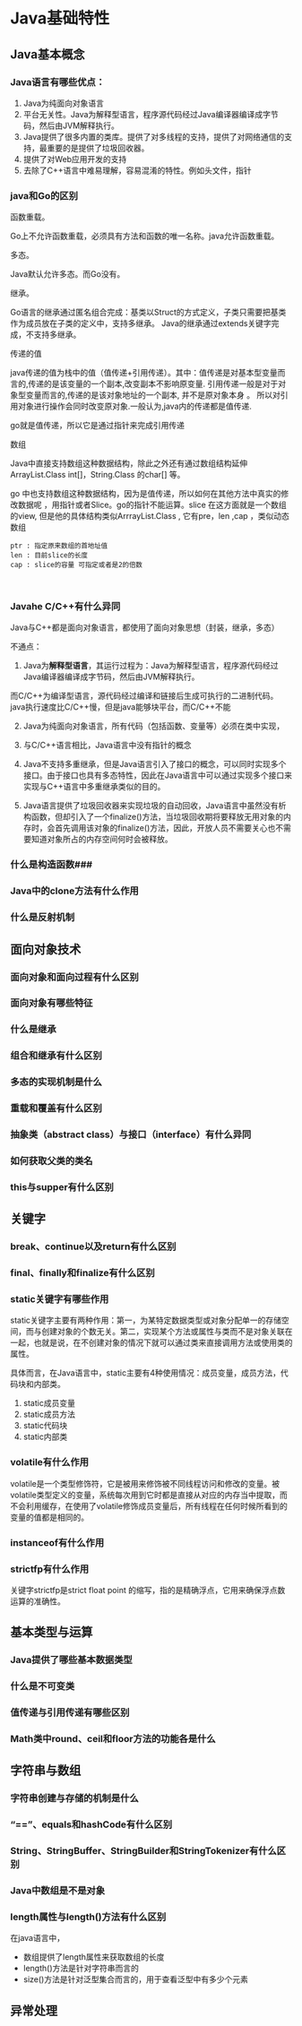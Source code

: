 # Java基础特性

##  Java基本概念 

### Java语言有哪些优点：

1.  Java为纯面向对象语言
2.  平台无关性。Java为解释型语言，程序源代码经过Java编译器编译成字节码，然后由JVM解释执行。
3.  Java提供了很多内置的类库。提供了对多线程的支持，提供了对网络通信的支持，最重要的是提供了垃圾回收器。
4.  提供了对Web应用开发的支持
5.  去除了C++语言中难易理解，容易混淆的特性。例如头文件，指针

### java和Go的区别

函数重载。

Go上不允许函数重载，必须具有方法和函数的唯一名称。java允许函数重载。

多态。

Java默认允许多态。而Go没有。

继承。

Go语言的继承通过匿名组合完成：基类以Struct的方式定义，子类只需要把基类作为成员放在子类的定义中，支持多继承。
Java的继承通过extends关键字完成，不支持多继承。

传递的值

java传递的值为栈中的值（值传递+引用传递）。其中：值传递是对基本型变量而言的,传递的是该变量的一个副本,改变副本不影响原变量. 引用传递一般是对于对象型变量而言的,传递的是该对象地址的一个副本, 并不是原对象本身 。 所以对引用对象进行操作会同时改变原对象.一般认为,java内的传递都是值传递.

go就是值传递，所以它是通过指针来完成引用传递

数组

Java中直接支持数组这种数据结构，除此之外还有通过数组结构延伸ArrayList.Class int[]，String.Class 的char[] 等。

go 中也支持数组这种数据结构，因为是值传递，所以如何在其他方法中真实的修改数据呢 ，用指针或者Slice。go的指针不能运算。slice 在这方面就是一个数组的view, 但是他的具体结构类似ArrrayList.Class , 它有pre，len ,cap ，类似动态数组

```
ptr : 指定原来数组的首地址值
len : 目前slice的长度
cap : slice的容量 可指定或者是2的倍数
```

​

### Javahe C/C++有什么异同

Java与C++都是面向对象语言，都使用了面向对象思想（封装，继承，多态）

不通点：

1.  Java为**解释型语言**，其运行过程为：Java为解释型语言，程序源代码经过Java编译器编译成字节码，然后由JVM解释执行。

   而C/C++为编译型语言，源代码经过编译和链接后生成可执行的二进制代码。   java执行速度比C/C++慢，但是java能够块平台，而C/C++不能

2. Java为纯面向对象语言，所有代码（包括函数、变量等）必须在类中实现，

3. 与C/C++语言相比，Java语言中没有指针的概念

4. Java不支持多重继承，但是Java语言引入了接口的概念，可以同时实现多个接口。由于接口也具有多态特性，因此在Java语言中可以通过实现多个接口来实现与C++语言中多重继承类似的目的。

5. Java语言提供了垃圾回收器来实现垃圾的自动回收，Java语言中虽然没有析构函数，但却引入了一个finalize()方法，当垃圾回收期将要释放无用对象的内存时，会首先调用该对象的finalize()方法，因此，开放人员不需要关心也不需要知道对象所占的内存空间何时会被释放。

### 

### 什么是构造函数### 

### Java中的clone方法有什么作用

### 什么是反射机制

## 面向对象技术

### 面向对象和面向过程有什么区别

### 面向对象有哪些特征

### 什么是继承

### 组合和继承有什么区别

### 多态的实现机制是什么

### 重载和覆盖有什么区别

### 抽象类（abstract class）与接口（interface）有什么异同

### 如何获取父类的类名

### this与supper有什么区别

## 关键字

### break、continue以及return有什么区别

### final、finally和finalize有什么区别

### static关键字有哪些作用

static关键字主要有两种作用：第一，为某特定数据类型或对象分配单一的存储空间，而与创建对象的个数无关。第二，实现某个方法或属性与类而不是对象关联在一起，也就是说，在不创建对象的情况下就可以通过类来直接调用方法或使用类的属性。

具体而言，在Java语言中，static主要有4种使用情况：成员变量，成员方法，代码块和内部类。

1. static成员变量
2. static成员方法
3. static代码块
4. static内部类

### volatile有什么作用

volatile是一个类型修饰符，它是被用来修饰被不同线程访问和修改的变量。被volatile类型定义的变量，系统每次用到它时都是直接从对应的内存当中提取，而不会利用缓存，在使用了volatile修饰成员变量后，所有线程在任何时候所看到的变量的值都是相同的。

### instanceof有什么作用

### strictfp有什么作用

关键字strictfp是strict float point 的缩写，指的是精确浮点，它用来确保浮点数运算的准确性。

## 基本类型与运算

### Java提供了哪些基本数据类型

### 什么是不可变类

### 值传递与引用传递有哪些区别

### Math类中round、ceil和floor方法的功能各是什么

## 字符串与数组

### 字符串创建与存储的机制是什么

### “==”、equals和hashCode有什么区别

### String、StringBuffer、StringBuilder和StringTokenizer有什么区别

### Java中数组是不是对象

### length属性与length()方法有什么区别

在java语言中，

- 数组提供了length属性来获取数组的长度
- length()方法是针对字符串而言的
- size()方法是针对泛型集合而言的，用于查看泛型中有多少个元素



## 异常处理

